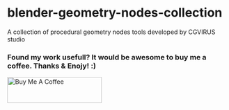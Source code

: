 # blender-geometry-nodes-collection
A collection of procedural geometry nodes tools developed by CGVIRUS studio

### Found my work usefull? It would be awesome to buy me a coffee. Thanks & Enojy! :)

<a href="https://www.buymeacoffee.com/fahadp" target="_blank"><img src="https://cdn.buymeacoffee.com/buttons/v2/default-yellow.png" alt="Buy Me A Coffee" style="height: 60px !important;width: 217px !important;" ></a>
